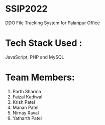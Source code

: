 # SSIP2022
DDO File Tracking System for Palanpur Office 

# Tech Stack Used : 
JavaScript, PHP and MySQL 

# Team Members: 

1. Parth Sharma 
2. Faizal Kadiwal 
3. Krish Patel 
4. Manan Patel 
5. Nirnay Raval 
6. Yatharth Patel 
